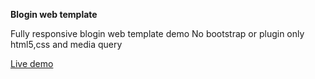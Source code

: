 **Blogin web template**

Fully responsive blogin web template demo No bootstrap or plugin only html5,css and media query

[Live demo](https://siddique000.github.io/blogin-web-template/)
